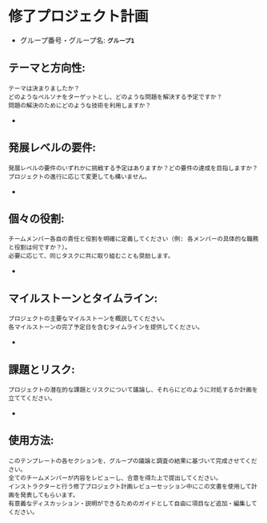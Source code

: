 # 修了プロジェクト計画

- グループ番号・グループ名: **`グループ1`**


## テーマと方向性: 
```
テーマは決まりましたか？
どのようなペルソナをターゲットとし、どのような問題を解決する予定ですか？
問題の解決のためにどのような技術を利用しますか？
```

- 

## 発展レベルの要件: 
```
発展レベルの要件のいずれかに挑戦する予定はありますか？どの要件の達成を目指しますか？
プロジェクトの進行に応じて変更しても構いません。
```

- 

## 個々の役割: 
```
チームメンバー各自の責任と役割を明確に定義してください（例: 各メンバーの具体的な職務と役割は何ですか？）。
必要に応じて、同じタスクに共に取り組むことも奨励します。
```

- 

## マイルストーンとタイムライン: 
```
プロジェクトの主要なマイルストーンを概説してください。
各マイルストーンの完了予定日を含むタイムラインを提供してください。
```

- 

## 課題とリスク: 
```
プロジェクトの潜在的な課題とリスクについて議論し、それらにどのように対処するか計画を立ててください。
```

- 

## 使用方法:
```
このテンプレートの各セクションを、グループの議論と調査の結果に基づいて完成させてください。
全てのチームメンバーが内容をレビューし、合意を得た上で提出してください。
インストラクターと行う修了プロジェクト計画レビューセッション中にこの文書を使用して計画を発表してもらいます。
有意義なディスカッション・説明ができるためのガイドとして自由に項目など追加・編集してください。
```